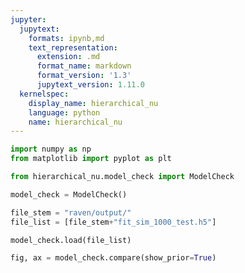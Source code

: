 ```yaml
---
jupyter:
  jupytext:
    formats: ipynb,md
    text_representation:
      extension: .md
      format_name: markdown
      format_version: '1.3'
      jupytext_version: 1.11.0
  kernelspec:
    display_name: hierarchical_nu
    language: python
    name: hierarchical_nu
---
```


```python
import numpy as np
from matplotlib import pyplot as plt

from hierarchical_nu.model_check import ModelCheck
```

```python
model_check = ModelCheck()
```

```python
file_stem = "raven/output/"
file_list = [file_stem+"fit_sim_1000_test.h5"]

model_check.load(file_list)
```

```python
fig, ax = model_check.compare(show_prior=True)
```

```python

```
